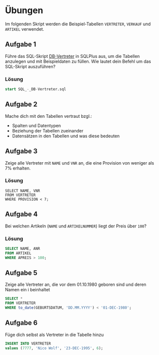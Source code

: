 # Übungen

Im folgenden Skript werden die Beispiel-Tabellen `VERTRETER`, `VERKAUF` und `ARTIKEL` verwendet.

## Aufgabe 1
Führe das SQL-Skript [DB-Vertreter](./SQL_-_DB-Vertreter.sql) in SQLPlus aus, um die Tabellen anzulegen und mit Beispieldaten zu füllen. Wie lautet dein Befehl um das SQL-Skript auszuführen?

### Lösung
```sql
start SQL_-_DB-Vertreter.sql

```

## Aufgabe 2
Mache dich mit den Tabellen vertraut bzgl.:
* Spalten und Datentypen
* Beziehung der Tabellen zueinander
* Datensätzen in den Tabellen und was diese bedeuten

## Aufgabe 3
Zeige alle Vertreter mit `NAME` und `VNR` an, die eine Provision von  weniger als 7% erhalten. 

### Lösung
```
SELECT NAME, VNR
FROM VERTRETER
WHERE PROVISION < 7;
```

## Aufgabe 4
Bei welchen Artikeln (`NAME` und `ARTIKELNUMMER`) liegt der Preis über `100`?

### Lösung
```sql
SELECT NAME, ANR
FROM ARTIKEL
WHERE APREIS > 100;
```

## Aufgabe 5
Zeige alle Vertreter an, die vor dem 01.10.1980 geboren sind und deren Namen ein i beinhaltet

```sql
SELECT *
FROM VERTRETER 
WHERE to_date(GEBURTSDATUM, 'DD.MM.YYYY') < '01-DEC-1980'; 
````

## Aufgabe 6

Füge dich selbst als Vertreter in die Tabelle hinzu

````sql
INSERT INTO VERTRETER
values (7777, 'Nico Wolf', '23-DEC-1995', 6);
